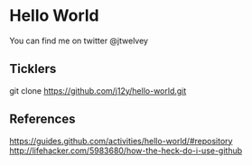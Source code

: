 Hello World
===========
You can find me on twitter @jtwelvey

Ticklers
--------
git clone https://github.com/j12y/hello-world.git


References
----------

https://guides.github.com/activities/hello-world/#repository
http://lifehacker.com/5983680/how-the-heck-do-i-use-github



